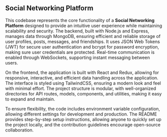 Social Networking Platform
--------------------

This codebase represents the core functionality of a **Social Networking Platform** designed to provide an intuitive user experience while maintaining scalability and security. The backend, built with Node.js and Express, manages data through MongoDB, ensuring efficient and reliable storage of user profiles, posts, messages, and friendships. It uses JSON Web Tokens (JWT) for secure user authentication and bcrypt for password encryption, making sure user credentials are protected. Real-time communication is enabled through WebSockets, supporting instant messaging between users.

On the frontend, the application is built with React and Redux, allowing for responsive, interactive, and efficient data handling across the application. The interface is styled using TailwindCSS, ensuring a modern look and feel with minimal effort. The project structure is modular, with well-organized directories for API routes, models, components, and utilities, making it easy to expand and maintain.

To ensure flexibility, the code includes environment variable configuration, allowing different settings for development and production. The README provides step-by-step setup instructions, allowing anyone to quickly set up the project locally, and the contribution guidelines encourage open-source collaboration.
